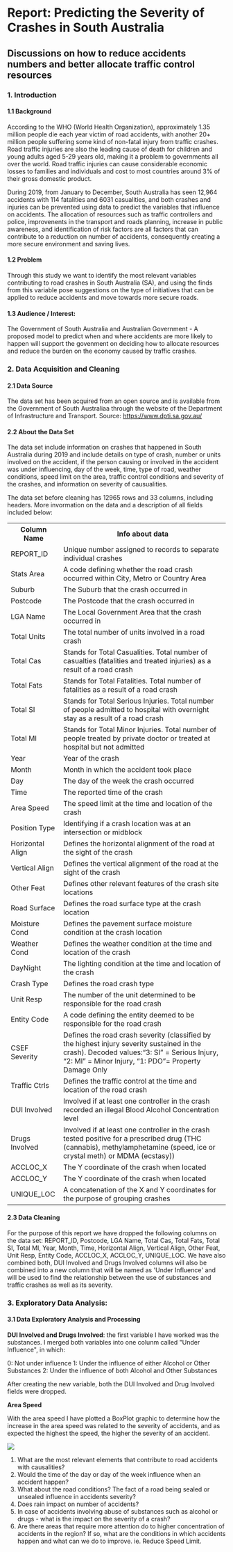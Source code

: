 # Report: Predicting the Severity of Crashes in South Australia  

## Discussions on how to reduce accidents numbers and better allocate traffic control resources


### 1. Introduction 

#### 1.1 Background

According to the WHO (World Health Organization), approximately 1.35 million people die each year victim of road accidents, with another 20+ million people suffering some kind of non-fatal injury from traffic crashes. Road traffic injuries are also the leading cause of death for children and young adults aged 5-29 years old, making it a problem to governments all over the world. Road traffic injuries can cause considerable economic losses to families and individuals and cost to most countries around 3% of their gross domestic product. 

During 2019, from January to December, South Australia has seen 12,964 accidents with 114 fatalities and 6031 casualities, and both crashes and injuries can be prevented using data to predict the variables that influence on accidents. The allocation of resources such as traffic controllers and police, improvenents in the transport and roads planning, increase in public awareness, and identification of risk factors are all factors that can contribute to a reduction on number of accidents, consequently creating a more secure environment and saving lives.

#### 1.2 Problem

Through this study we want to identify the most relevant variables contributing to road crashes in South Australia (SA), and using the finds from this variable pose suggestions on the type of initiatives that can be applied to reduce accidents and move towards more secure roads. 

#### 1.3 Audience / Interest: 

The Government of South Australia and Australian Government - A proposed model to predict when and where accidents are more likely to happen will support the govenment on deciding how to allocate resources and reduce the burden on the economy caused by traffic crashes.



### 2. Data Acquisition and Cleaning

#### 2.1 Data Source

The data set has been acquired from an open source and is available from the Government of South Australiaa through the website of the Department of Infrastructure and Transport. Source: https://www.dpti.sa.gov.au/

#### 2.2 About the Data Set

The data set include information on crashes that happened in South Australia during 2019 and include details on type of crash, number or units involved on the accident, if the person causing or involved in the accident was under influencing, day of the week, time, type of road, weather conditions, speed limit on the area, traffic control conditions and severity of the crashes, and information on severity of causualities.

The data set before cleaning has 12965 rows and 33 columns, including headers. More invormation on the data and a description of all fields included below: 


<table>
  <tr>
  <th left-align> Column Name </th> 
  <th left-align> Info about data</th>
    </tr>
  <tr>
    <td> REPORT_ID</td>
    <td> Unique number assigned to records to separate individual crashes </td>
    </tr>
  <tr>
    <td>Stats Area</td>
    <td>A code defining whether the road crash occurred within City, Metro or Country Area</td>
   </tr>
  <tr>
    <td> Suburb </td>
    <td> The Suburb that the crash occurred in</td>
  </tr>
  <tr>
    <td> Postcode </td>
    <td> The Postcode that the crash occurred in </td>
  </tr>
  <tr>
    <td> LGA Name </td>
    <td> The Local Government Area that the crash occurred in</td>
  </tr>
  <tr>
    <td> Total Units </td>
    <td> The total number of units involved in a road crash</td>
  </tr>
<tr>
    <td> Total Cas </td>
    <td> Stands for Total Casualities. Total number of casualties (fatalities and treated injuries) as a result of a road crash</td>
  </tr>
<tr>
    <td> Total Fats </td>
    <td> Stands for Total Fatalities. Total number of fatalities as a result of a road crash</td>
  </tr>
<tr>
    <td> Total SI </td>
    <td> Stands for Total Serious Injuries. Total number of people admitted to hospital with overnight stay as a result of a road crash</td>
  </tr>
<tr>
    <td> Total MI </td>
    <td> Stands for Total Minor Injuries. Total number of people treated by private doctor or treated at hospital but not admitted</td>
  </tr>
<tr>
    <td> Year </td>
    <td> Year of the crash</td>
  </tr>
<tr>
    <td> Month </td>
    <td> Month in which the accident took place</td>
  </tr>
<tr>
    <td> Day </td>
    <td> The day of the week the crash occurred </td>
  </tr>
<tr>
    <td> Time </td>
    <td> The reported time of the crash </td>
  </tr>
<tr>
    <td> Area Speed </td>
    <td> The speed limit at the time and location of the crash </td>
  </tr>
<tr>
    <td> Position Type </td>
    <td> Identifying if a crash location was at an intersection or midblock </td>
  </tr>
<tr>
    <td> Horizontal Align </td>
    <td> Defines the horizontal alignment of the road at the sight of the crash </td>
  </tr>
<tr>
    <td> Vertical Align </td>
    <td> Defines the vertical alignment of the road at the sight of the crash </td>
  </tr>
 <tr>
    <td> Other Feat </td>
    <td> Defines other relevant features of the crash site locations </td>
  </tr>
 <tr>
    <td> Road Surface </td>
    <td> Defines the road surface type at the crash location</td>
  </tr>
 <tr>
    <td> Moisture Cond </td>
    <td> Defines the pavement surface moisture condition at the crash location</td>
  </tr>  
<tr>
    <td> Weather Cond </td>
    <td> Defines the weather condition at the time and location of the crash </td>
  </tr>  
<tr>
    <td> DayNight </td>
    <td> The lighting condition at the time and location of the crash </td>
  </tr>  
<tr>
    <td> Crash Type </td>
    <td> Defines the road crash type </td>
  </tr>  
<tr>
    <td> Unit Resp </td>
    <td> The number of the unit determined to be responsible for the road crash </td>
  </tr>  
<tr>
    <td> Entity Code </td>
    <td> A code defining the entity deemed to be responsible for the road crash</td>
  </tr>  
<tr>
    <td> CSEF Severity </td>
    <td>Defines the road crash severity (classified by the highest injury severity sustained in the crash). Decoded values:“3: SI” = Serious Injury, “2: MI” = Minor Injury, “1: PDO”= Property Damage Only </td>
  </tr>  
<tr>
    <td> Traffic Ctrls </td>
    <td> Defines the traffic control at the time and location of the road crash </td>
  </tr>  
<tr>
    <td> DUI Involved </td>
    <td> Involved if at least one controller in the crash recorded an illegal Blood Alcohol Concentration level</td>
  </tr>  
<tr>
<tr>  
    <td> Drugs Involved </td>
    <td> Involved if at least one controller in the crash tested positive for a prescribed drug (THC (cannabis), methylamphetamine (speed, ice or crystal meth) or MDMA (ecstasy))</td>
  </tr>  
<tr> 
    <td> ACCLOC_X  </td>
    <td> The Y coordinate of the crash when located</td>
  </tr>  
<tr>
    <td> ACCLOC_Y</td>
    <td> The Y coordinate of the crash when located</td>
  </tr>  
<tr>
    <td> UNIQUE_LOC  </td>
    <td> A concatenation of the X and Y coordinates for the purpose of grouping crashes</td>
  </tr>  
</table>


#### 2.3 Data Cleaning

For the purpose of this report we have dropped the following columns on the data set: REPORT_ID, Postcode, LGA Name, Total Cas, Total Fats, Total SI, Total MI, Year, Month, Time, Horizontal Align, Vertical Align, Other Feat, Unit Resp, Entity Code, ACCLOC_X, ACCLOC_Y, UNIQUE_LOC. We have also combined both, DUI Involved and Drugs Involved columns will also be combined into a new column that will be named as 'Under Influence' and will be used to find the relationship between the use of substances and traffic crashes as well as its severity. 



### 3. Exploratory Data Analysis: 

#### 3.1 Data Exploratory Analysis and Processing

<b> DUI Involved and Drugs Involved</b>: the first variable I have worked was the substances. I merged both variables into one colunm called "Under Influence", in which:

0: Not under influence
1: Under the influence of either Alcohol or Other Substances
2: Under the influence of both Alcohol and Other Substances

After creating the new variable, both the DUI Involved and Drug Involved fields were dropped. 

<b> Area Speed </b> 

With the area speed I have plotted a BoxPlot graphic to determine how the increase in the area speed was related to the severity of accidents, and as expected the highest the speed, the higher the severity of an accident. 

<img src= "C:\Users\carol\OneDrive\Desktop\Area Speed.PNG">










<ol>
  <li>What are the most relevant elements that contribute to road accidents with causalities?</li>
  <li>Would the time of the day or day of the week influence when an accident happen?</li>
  <li>What about the road conditions? The fact of a road being sealed or unsealed influence in accidents severity?</li>
<li>Does rain impact on number of accidents?</li>
<li>In case of accidents involving abuse of substances such as alcohol or drugs - what is the impact on the severity of a crash?</li>
<li>Are there areas that require more attention do to higher concentration of accidents in the region? If so, what are the conditions in which accidents happen and what can we do to improve. ie. Reduce Speed Limit.</li>
</li>
</ol>

